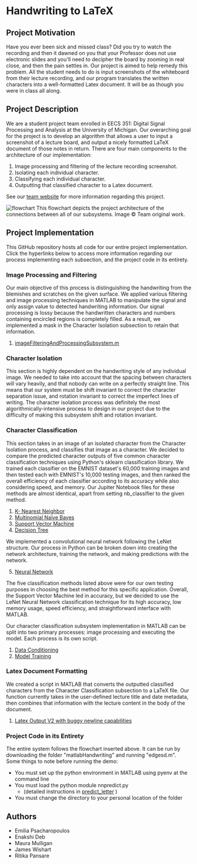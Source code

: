 # Handwriting to LaTeX
## Project Motivation
Have you ever been sick and missed class? Did you try to watch the recording and then it dawned on you that your Professor does not use electronic slides and you'll need to decipher the board by zooming in real close, and then the pain settles in. Our project is aimed to help remedy this problem.  All the student needs to do is input screenshots of the whiteboard from their lecture recording, and our program translates the written characters into a well-formatted Latex document. It will be as though you were in class all along.  

## Project Description

We are a student project team enrolled in EECS 351: Digital Signal Processing and Analysis at the University of Michigan.
Our overarching goal for the project is to develop an algorithm that allows a user to input a screenshot of a lecture board, and output a nicely formatted LaTeX document of those notes in return. There are four main components to the architecture of our implementation:
1. Image processing and filtering of the lecture recording screenshot.
2. Isolating each individual character.
3. Classifying each individual character.
4. Outputting that classified character to a Latex document.

See our [team website](https://sites.google.com/umich.edu/eecs-351-handwriting-to-latex/home?authuser=0) for more information regarding this project.

![flowchart](https://user-images.githubusercontent.com/84528674/165018351-2b05c0e2-7967-49e4-bc2d-b2d0b41fc758.jpg)
This flowchart depicts the project architecture of the connections between all of our subsystems. Image © Team original work.


## Project Implementation

This GitHub repository hosts all code for our entire project implementation. Click the hyperlinks below to access more information regarding our process implementing each subsection, and the project code in its entirety. 

### Image Processing and Filtering
Our main objective of this process is distinguishing the handwriting from the blemishes and scratches on the given surface. We applied various filtering and image processing techniques in MATLAB to manipulate the signal and only assign value to detected handwriting information. Our signal processing is lossy because the handwritten characters and numbers containing encircled regions is completely filled. As a result, we implemented a mask in the Character Isolation subsection to retain that information.

1. [imageFilteringAndProcessingSubsystem.m](https://github.com/EmiliaPsacharopoulos/HandwritingToLatex/blob/main/imageFilteringAndProcessingSubsystem.m)


### Character Isolation
This section is highly dependent on the handwriting style of any individual image. We needed to take into account that the spacing between characters will vary heavily, and that nobody can write on a perfectly straight line. This means that our system must be shift invariant to correct the character separation issue, and rotation invariant to correct the imperfect lines of writing. The character isolation process was definitely the most algorithmically-intensive process to design in our project due to the difficulty of making this subsystem shift and rotation invariant. 



### Character Classification
This section takes in an image of an isolated character from the Character Isolation process, and classifies that image as a character. We decided to compare the predicted character outputs of five common character classification techniques using Python's sklearn classification library. We trained each classifier on the EMNIST dataset's 60,000 training images and then tested each with EMNIST's 10,000 testing images, and then ranked the overall efficiency of each classifier according to its accuracy while also considering speed, and memory. Our Jupiter Notebook files for these methods are almost identical, apart from setting nb_classifier to the given method.
1. [K- Nearest Neighbor](https://github.com/EmiliaPsacharopoulos/HandwritingToLatex/blob/main/KNearestNeighbors.ipynb)
2. [Multinomial Naïve Bayes](https://github.com/EmiliaPsacharopoulos/HandwritingToLatex/blob/main/GaussianNB.ipynb)
3. [Support Vector Machine](https://github.com/EmiliaPsacharopoulos/HandwritingToLatex/blob/main/SVM.ipynb)
4. [Decision Tree](https://github.com/EmiliaPsacharopoulos/HandwritingToLatex/blob/main/DecisionTree.ipynb)

We implemented a convolutional neural network following the LeNet structure. Our process in Python can be broken down into creating the network architecture, training the network, and making predictions with the network.

5. [Neural Network](https://github.com/EmiliaPsacharopoulos/HandwritingToLatex/blob/main/LeNet_CNN)

The five classification methods listed above were for our own testing purposes in choosing the best method for this specific application. Overall, the Support Vector Machine led in accuracy, but we decided to use the LeNet Neural Network classification technique for its high accuracy, low memory usage, speed efficiency, and straightforward interface with MATLAB.

Our character classification subsystem implementation in MATLAB can be split into two primary processes: image processing and executing the model. Each process is its own script.

1. [Data Conditioning](https://github.com/EmiliaPsacharopoulos/HandwritingToLatex/blob/main/data_conditioning.m)
2. [Model Training](https://github.com/EmiliaPsacharopoulos/HandwritingToLatex/blob/main/train_test.m)



### Latex Document Formatting
We created a script in MATLAB that converts the outputted classified characters from the Character Classification subsection to a LaTeX file. Our function currently takes in the user-defined lecture title and date metadata, then combines that information with the lecture content in the body of the document. 

1. [Latex Output V2 with buggy newline capabilities](https://github.com/EmiliaPsacharopoulos/HandwritingToLatex/blob/main/projectPDF.m)


###  Project Code in its Entirety
The entire system follows the flowchart inserted above. It can be run by downloading the folder "matlabHandwriting" and running "edgesd.m". Some things to note before running the demo:
* You must set up the python environment in MATLAB using pyenv at the command line 
* You must load the python module nnpredict.py
    * (detailed instructions in [predict_letter](https://github.com/EmiliaPsacharopoulos/HandwritingToLatex/blob/main/matlabHandwriting/predict_letter.m) )
* You must change the directory to your personal location of the folder


## Authors
* Emilia Psacharopoulos
* Enakshi Deb
* Maura Mulligan
* James Wishart
* Ritika Pansare
